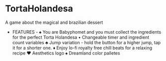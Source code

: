 # TortaHolandesa
A game about the magical and brazilian dessert

- FEATURES -
♠ You are Babyphomet and you must collect the ingredients for the perfect Torta Holandesa
• Changeable timer and ingredient count variables
♣ Jump variation - hold the button for a higher jump, tap it for a shorter one.
♦ Enjoy lo-fi royalty free chill beats for a relaxing recipe
♥ Aesthetics logo
♠ Dreamland color palletes
